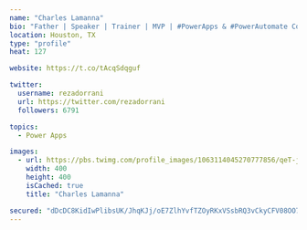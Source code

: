 ```yaml
---
name: "Charles Lamanna"
bio: "Father | Speaker | Trainer | MVP | #PowerApps & #PowerAutomate Community Super User | YouTuber Right-pointing triangle http://youtube.com/c/rezadorrani | Learn - Share - Clockwise rightwards and leftwards open circle arrows"
location: Houston, TX
type: "profile"
heat: 127

website: https://t.co/tAcqSdqguf

twitter:
  username: rezadorrani
  url: https://twitter.com/rezadorrani
  followers: 6791

topics:
  - Power Apps

images:
  - url: https://pbs.twimg.com/profile_images/1063114045270777856/qeT-jpWr_400x400.jpg
    width: 400
    height: 400
    isCached: true
    title: "Charles Lamanna"

secured: "dDcDC8KidIwPlibsUK/JhqKJj/oE7ZlhYvfTZOyRKxVSsbRQ3vCkyCFV08OO7KzK+gqYP2Ipu3IlqphQdqRYlgHibI/uviZhxEM4JBFNj8Exhkjy5mfplC5WpC29PebQTMA0+M26Fw9owx8CWaY1I4pmhCksDm0KHxFQwVR+I725N5DkPJMQzNuBYzhg/xDQnYowY+x1qsRoxe9naMZcoT+kvBz1tBsrHymOnYz9zrXr1aIyqiKopXU7NTlEQ7Fnd/XdUmZg62lyXsEGuX1sILXHKlytNNmJlSgimJTTPpvaaeEjqIKyZ0D05ZdINhXN80NZVVrAkBVSmuIvMw/nbq4L7B9BMtjzzoEq5Xz2IF2YUASpgoOeMdqAmbClOYLPJH/7zXXrZqaj5xE/b9vo1QqgnO9Yk2AMvOP3HK47wEQ=;16ZpnK74NNifFAzzWom0QQ=="
---
```



